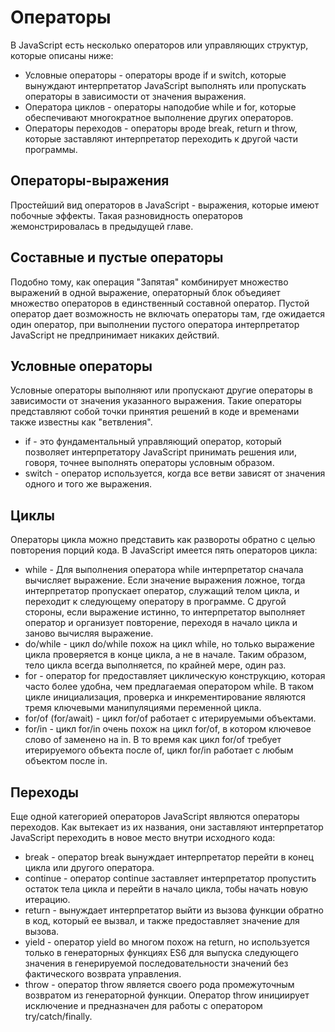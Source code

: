 # Операторы
В JavaScript есть несколько операторов или управляющих структур, которые описаны ниже:
- Условные операторы - операторы вроде if и switch, которые вынуждают интерпретатор JavaScript выполнять или пропускать операторы в зависимости от значения выражения.
- Оператора циклов - операторы наподобие while и for, которые обеспечивают многократное выполнение других операторов.
- Операторы переходов - операторы вроде break, return и throw, которые заставляют интерпретатор переходить к другой части программы.

## Операторы-выражения
Простейший вид операторов в JavaScript - выражения, которые имеют побочные эффекты. Такая разновидность операторов жемонстрировалась в предыдущей главе.

## Составные и пустые операторы
Подобно тому, как операция "Запятая" комбинирует множество выражений в одной выражение, операторный блок объедияет множество операторов в единственный составной оператор.
Пустой оператор дает возможность не включать операторы там, где ожидается один оператор, при выполнении пустого оператора интерпретатор JavaScript не предпринимает никаких действий.

## Условные операторы
Условные операторы выполняют или пропускают другие операторы в зависимости от значения указанного выражения. Такие операторы представляют собой точки принятия решений в коде и временами также известны как "ветвления".
- if - это фундаментальный управляющий оператор, который позволяет интерпретатору JavaScript принимать решения или, говоря, точнее выполнять операторы условным образом.
- switch - оператор используется, когда все ветви зависят от значения одного и того же выражения.

## Циклы
Операторы цикла можно представить как развороты обратно с целью повторения порций кода. В JavaScript имеется пять операторов цикла:
- while - Для выполнения оператора while интерпретатор сначала вычисляет выражение. Если значение выражения ложное, тогда интерпретатор пропускает оператор, служащий телом цикла, и переходит к следующему оператору в программе. С другой стороны, если выражение истинно, то интерпретатор выполняет оператор и организует повторение, переходя в начало цикла и заново вычисляя выражение.
- do/while - цикл do/while похож на цикл while, но только выражение цикла проверяется в конце цикла, а не в начале. Таким образом, тело цикла всегда выполняется, по крайней мере, один раз.
- for - оператор for предоставляет циклическую конструкцию, которая часто более удобна, чем предлагаемая оператором while. В таком цикле инициализация, проверка и инкрементирование являются тремя ключевыми манипуляциями переменной цикла.
- for/of (for/await) - цикл for/of работает с итерируемыми объектами.
- for/in - цикл for/in очень похож на цикл for/of, в котором ключевое слово of заменено на in. В то время как цикл for/of требует итерируемого объекта после of, цикл for/in работает с любым объектом после in.

## Переходы
Еще одной категорией операторов JavaScript являются операторы переходов. Как вытекает из их названия, они заставляют интерпретатор JavaScript переходить в новое место внутри исходного кода:
- break - оператор break вынуждает интерпретатор перейти в конец цикла или другого оператора.
- continue - оператор continue заставляет интерпретатор пропустить остаток тела цикла и перейти в начало цикла, тобы начать новую итерацию.
- return - вынуждает интерпретатор выйти из вызова функции обратно в код, который ее вызвал, и также предоставляет значение для вызова.
- yield - оператор yield во многом похож на return, но используется только в генераторных функциях ES6 для выпуска следующего значения в генерируемой последовательности значений без фактического возврата управления. 
- throw - оператор throw является своего рода промежуточным возвратом из генераторной функции. Оператор throw инициирует исключение и предназначен для работы с оператором try/catch/finally.
